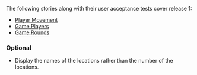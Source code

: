 The following stories along with their user acceptance tests cover release 1:
* [Player Movement](Monopoly_R1_Player_Movement)
* [Game Players](Monopoly_R1_Game_Players)
* [Game Rounds](Monopoly_R1_Game_Rounds)

### Optional
* Display the names of the locations rather than the number of the locations.

